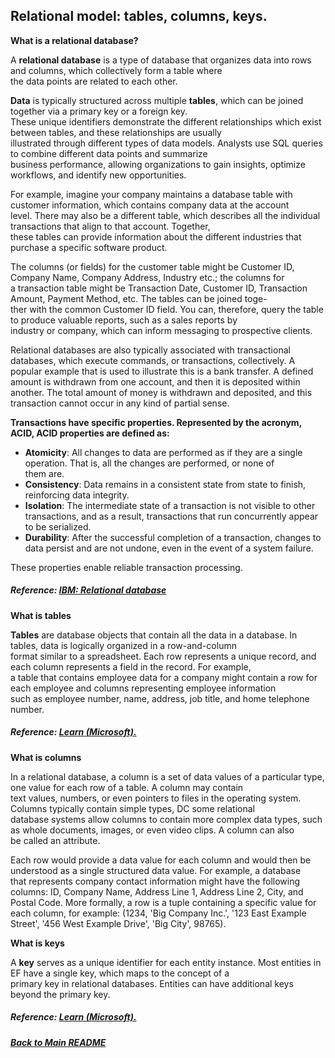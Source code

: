 ## Relational model: tables, columns, keys.

**What is a relational database?**  

A **relational database** is a type of database that organizes data into rows and columns, which collectively form a table where  
the data points are related to each other.

**Data** is typically structured across multiple **tables**, which can be joined together via a primary key or a foreign key.  
These unique identifiers demonstrate the different relationships which exist between tables, and these relationships are usually   
illustrated through different types of data models. Analysts use SQL queries to combine different data points and summarize   
business performance, allowing organizations to gain insights, optimize workflows, and identify new opportunities.

For example, imagine your company maintains a database table with customer information, which contains company data at the account  
level. There may also be a different table, which describes all the individual transactions that align to that account. Together,   
these tables can provide information about the different industries that purchase a specific software product.

The columns (or fields) for the customer table might be Customer ID, Company Name, Company Address, Industry etc.; the columns for   
a transaction table might be Transaction Date, Customer ID, Transaction Amount, Payment Method, etc. The tables can be joined toge-  
ther with the common Customer ID field. You can, therefore, query the table to produce valuable reports, such as a sales reports by  
industry or company, which can inform messaging to prospective clients.

Relational databases are also typically associated with transactional databases, which execute commands, or transactions, collectively.
A popular example that is used to illustrate this is a bank transfer. A defined amount is withdrawn from one account, and then it is 
deposited within another. The total amount of money is withdrawn and deposited, and this transaction cannot occur in any kind of 
partial sense. 

**Transactions have specific properties. Represented by the acronym, ACID, ACID properties are defined as:**

- **Atomicity**: All changes to data are performed as if they are a single operation. That is, all the changes are performed, or none of  
them are.
- **Consistency**: Data remains in a consistent state from state to finish, reinforcing data integrity.
- **Isolation**: The intermediate state of a transaction is not visible to other transactions, and as a result, transactions that run
concurrently appear to be serialized.
- **Durability**: After the successful completion of a transaction, changes to data persist and are not undone, even in the event of a
system failure.

These properties enable reliable transaction processing.

##### Reference: [IBM: Relational database](https://www.ibm.com/think/topics/relational-databases)

**What is tables**

**Tables** are database objects that contain all the data in a database. In tables, data is logically organized in a row-and-column   
format similar to a spreadsheet. Each row represents a unique record, and each column represents a field in the record. For example,  
a table that contains employee data for a company might contain a row for each employee and columns representing employee information   
such as employee number, name, address, job title, and home telephone number.

##### Reference: [Learn (Microsoft).](https://learn.microsoft.com/en-us/sql/relational-databases/tables/tables?view=sql-server-ver17)

**What is columns**

In a relational database, a column is a set of data values of a particular type, one value for each row of a table. A column may contain  
text values, numbers, or even pointers to files in the operating system. Columns typically contain simple types, DC some relational  
database systems allow columns to contain more complex data types, such as whole documents, images, or even video clips. A column can also  
be called an attribute.

Each row would provide a data value for each column and would then be understood as a single structured data value. For example, a database  
that represents company contact information might have the following columns: ID, Company Name, Address Line 1, Address Line 2, City, and   
Postal Code. More formally, a row is a tuple containing a specific value for each column, for example: (1234, 'Big Company Inc.', '123 East Example Street', '456 West Example Drive', 'Big City', 98765).

**What is keys**

A **key** serves as a unique identifier for each entity instance. Most entities in EF have a single key, which maps to the concept of a  
primary key in relational databases. Entities can have additional keys beyond the primary key.

##### Reference: [Learn (Microsoft).](https://learn.microsoft.com/en-us/ef/core/modeling/keys?tabs=data-annotations)

##### [Back to Main README](../../README.md)
